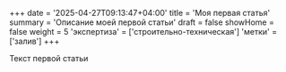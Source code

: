 +++
date = '2025-04-27T09:13:47+04:00'
title = 'Моя первая статья'
summary = 'Описание моей первой статьи'
draft = false
showHome = false
weight = 5
'экспертиза' = ['строительно-техническая']
'метки' = ['залив']
+++


Текст первой статьи